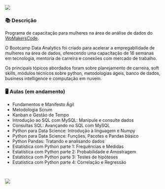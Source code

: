 ![](https://uploaddeimagens.com.br/images/003/614/714/original/logo.png?1641334938)


### 📚  Descrição

Programa de capacitação para mulheres na área de análise de dados do [WoMakersCode](https://womakerscode.org/bootcamp-dados).

O Bootcamp Data Analytics foi criado para acelerar a empregabilidade de mulheres na área de dados, oferecendo uma capacitação de 16 semanas em tecnologia, mentoria de carreira e conexões com mercado de trabalho.

Os principais tópicos abordados foram sobre planejamento de carreira, soft skills, módulos técnicos sobre python, metodologias ágeis, banco de dados, business intelligence e computação em nuvem.

### 🖥️  Aulas (em andamento)

- Fundamentos e Manifesto Ágil
- Metodologia Scrum
- Kanban e Gestão de Tempo
- Introdução ao SQL com MySQL: Manipule e consulte dados
- Consultas SQL: Avançando no SQL com MySQL
- Python para Data Science: Introdução à linguagem e Numpy
- Python para Data Science: Funções, Pacotes e Pandas básico
- Python Pandas: Tratando e analisando dados
- Estatística com Python parte 1: Frequências e Medidas
- Estatística com Python parte 2: Probabilidade e Amostragem
- Estatística com Python parte 3: Testes de hipóteses
- Estatística com Python parte 4: Correlação e Regressão




&nbsp;


<a href="https://www.linkedin.com/in/claudia-nogueira-dos-anjos-b71726215/" target="_blank">
        <img src="https://img.shields.io/badge/claudiaanjos-%230077B5.svg?&style=for-the-badge&logo=linkedin&logoColor=white&link=mailto:https://www.linkedin.com/in/claudia-nogueira-dos-anjos-093407180/">
</a>
